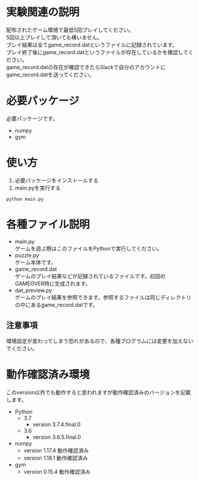 # 実験関連の説明
配布されたゲーム環境で最低5回プレイしてください。<br>
5回以上プレイして頂いても構いません。<br>
プレイ結果は全てgame_record.datというファイルに記録されています。<br>
プレイ終了後にgame_record.datというファイルが存在しているかを確認してください。<br>
game_record.datの存在が確認できたらSlackで自分のアカウントにgame_record.datを送ってください。

# 必要パッケージ
必要パッケージです。
- numpy 
- gym  

# 使い方
1. 必要パッケージをインストールする
2. main.pyを実行する
```
python main.py
```

# 各種ファイル説明
- main.py<br>
    ゲームを遊ぶ際はこのファイルをPythonで実行してください。
- puzzle.py<br>
    ゲーム本体です。
- game_record.dat<br>
    ゲームのプレイ結果などが記録されているファイルです。初回のGAMEOVER時に生成されます。
- dat_preview.py<br>
   ゲームのプレイ結果を参照できます。参照するファイルは同じディレクトリの中にあるgame_record.datです。

## 注意事項
環境設定が変わってしまう恐れがあるので、各種プログラムには変更を加えないでください。

# 動作確認済み環境
このversion以外でも動作すると思われますが動作確認済みのバージョンを記載します。
- Python 
    - 3.7 
        - version 3.7.4.final.0
    - 3.6 
        - version 3.6.5.final.0
- numpy 
    - version 1.17.4 動作確認済み
    - version 1.18.1 動作確認済み
- gym  
    - version 0.15.4 動作確認済み
